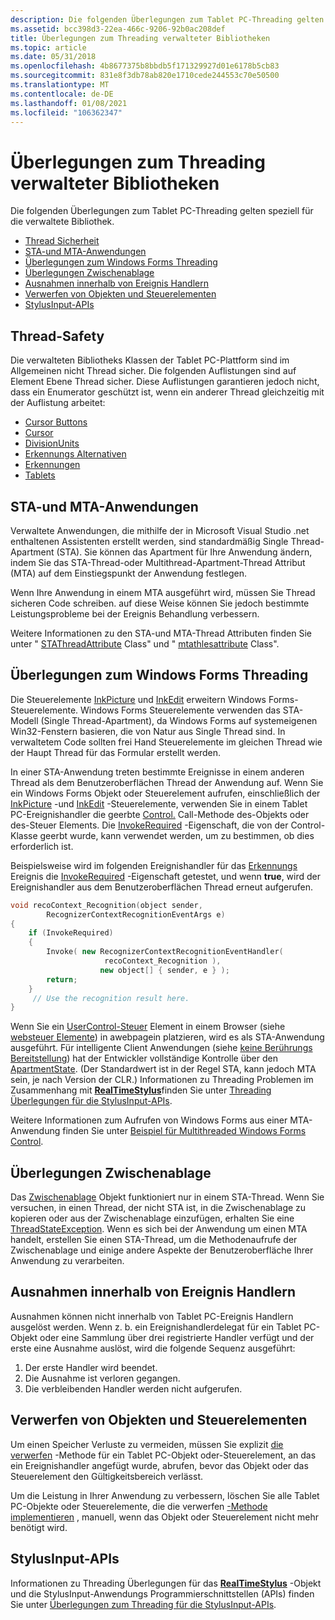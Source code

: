 ```yaml
---
description: Die folgenden Überlegungen zum Tablet PC-Threading gelten speziell für die verwaltete Bibliothek.
ms.assetid: bcc398d3-22ea-466c-9206-92b0ac208def
title: Überlegungen zum Threading verwalteter Bibliotheken
ms.topic: article
ms.date: 05/31/2018
ms.openlocfilehash: 4b8677375b8bbdb5f171329927d01e6178b5cb83
ms.sourcegitcommit: 831e8f3db78ab820e1710cede244553c70e50500
ms.translationtype: MT
ms.contentlocale: de-DE
ms.lasthandoff: 01/08/2021
ms.locfileid: "106362347"
---
```

# <a name="managed-library-threading-considerations"></a>Überlegungen zum Threading verwalteter Bibliotheken

Die folgenden Überlegungen zum Tablet PC-Threading gelten speziell für die verwaltete Bibliothek.

-   [Thread Sicherheit](#thread-safety)
-   [STA-und MTA-Anwendungen](#sta-and-mta-applications)
-   [Überlegungen zum Windows Forms Threading](#windows-forms-threading-considerations)
-   [Überlegungen Zwischenablage](#clipboard-considerations)
-   [Ausnahmen innerhalb von Ereignis Handlern](#exceptions-within-event-handlers)
-   [Verwerfen von Objekten und Steuerelementen](#disposing-objects-and-controls)
-   [StylusInput-APIs](#stylusinput-apis)

## <a name="thread-safety"></a>Thread-Safety

Die verwalteten Bibliotheks Klassen der Tablet PC-Plattform sind im Allgemeinen nicht Thread sicher. Die folgenden Auflistungen sind auf Element Ebene Thread sicher. Diese Auflistungen garantieren jedoch nicht, dass ein Enumerator geschützt ist, wenn ein anderer Thread gleichzeitig mit der Auflistung arbeitet:

-   [Cursor Buttons](/previous-versions/ms839506(v=msdn.10))
-   [Cursor](/previous-versions/ms839493(v=msdn.10))
-   [DivisionUnits](/previous-versions/ms837954(v=msdn.10))
-   [Erkennungs Alternativen](/previous-versions/ms830115(v=msdn.10))
-   [Erkennungen](/previous-versions/ms828520(v=msdn.10))
-   [Tablets](/previous-versions/ms827599(v=msdn.10))

## <a name="sta-and-mta-applications"></a>STA-und MTA-Anwendungen

Verwaltete Anwendungen, die mithilfe der in Microsoft Visual Studio .net enthaltenen Assistenten erstellt werden, sind standardmäßig Single Thread-Apartment (STA). Sie können das Apartment für Ihre Anwendung ändern, indem Sie das STA-Thread-oder Multithread-Apartment-Thread Attribut (MTA) auf dem Einstiegspunkt der Anwendung festlegen.

Wenn Ihre Anwendung in einem MTA ausgeführt wird, müssen Sie Thread sicheren Code schreiben. auf diese Weise können Sie jedoch bestimmte Leistungsprobleme bei der Ereignis Behandlung verbessern.

Weitere Informationen zu den STA-und MTA-Thread Attributen finden Sie unter " [STAThreadAttribute](/dotnet/api/system.stathreadattribute?view=netcore-3.1) Class" und " [mtathlesattribute](/dotnet/api/system.mtathreadattribute?view=netcore-3.1) Class".

## <a name="windows-forms-threading-considerations"></a>Überlegungen zum Windows Forms Threading

Die Steuerelemente [InkPicture](/previous-versions/aa514604(v=msdn.10)) und [InkEdit](/previous-versions/ms552265(v=vs.100)) erweitern Windows Forms-Steuerelemente. Windows Forms Steuerelemente verwenden das STA-Modell (Single Thread-Apartment), da Windows Forms auf systemeigenen Win32-Fenstern basieren, die von Natur aus Single Thread sind. In verwaltetem Code sollten frei Hand Steuerelemente im gleichen Thread wie der Haupt Thread für das Formular erstellt werden.

In einer STA-Anwendung treten bestimmte Ereignisse in einem anderen Thread als dem Benutzeroberflächen Thread der Anwendung auf. Wenn Sie ein Windows Forms Objekt oder Steuerelement aufrufen, einschließlich der [InkPicture](/previous-versions/aa514604(v=msdn.10)) -und [InkEdit](/previous-versions/ms552265(v=vs.100)) -Steuerelemente, verwenden Sie in einem Tablet PC-Ereignishandler die geerbte [Control.](/dotnet/api/system.windows.forms.control.invoke?view=netcore-3.1) Call-Methode des-Objekts oder des-Steuer Elements. Die [InvokeRequired](/dotnet/api/system.windows.forms.control.invokerequired?view=netcore-3.1) -Eigenschaft, die von der Control-Klasse geerbt wurde, kann verwendet werden, um zu bestimmen, ob dies erforderlich ist.

Beispielsweise wird im folgenden Ereignishandler für das [Erkennungs](/previous-versions/ms829424(v=msdn.10)) Ereignis die [InvokeRequired](/dotnet/api/system.windows.forms.control.invokerequired?view=netcore-3.1) -Eigenschaft getestet, und wenn **true**, wird der Ereignishandler aus dem Benutzeroberflächen Thread erneut aufgerufen.


```C++
void recoContext_Recognition(object sender, 
        RecognizerContextRecognitionEventArgs e)
{
    if (InvokeRequired)
    {
        Invoke( new RecognizerContextRecognitionEventHandler(  
                     recoContext_Recognition ),
                    new object[] { sender, e } );
        return;
    }
     // Use the recognition result here.
}
```



Wenn Sie ein [UserControl-Steuer](/dotnet/api/system.web.ui.usercontrol?view=netframework-4.8) Element in einem Browser (siehe [websteuer Elemente](web-controls.md)) in awebpagein platzieren, wird es als STA-Anwendung ausgeführt. Für intelligente Client Anwendungen (siehe [keine Berührungs Bereitstellung](no-touch-deployment.md)) hat der Entwickler vollständige Kontrolle über den [ApartmentState](/dotnet/api/system.threading.apartmentstate?view=netcore-3.1). (Der Standardwert ist in der Regel STA, kann jedoch MTA sein, je nach Version der CLR.) Informationen zu Threading Problemen im Zusammenhang mit [**RealTimeStylus**](realtimestylus-class.md)finden Sie unter [Threading Überlegungen für die StylusInput-APIs](threading-considerations-for-the-stylusinput-apis.md).

Weitere Informationen zum Aufrufen von Windows Forms aus einer MTA-Anwendung finden Sie unter [Beispiel für Multithreaded Windows Forms Control](/previous-versions/dotnet/netframework-1.1/3s8xdz5c(v=vs.71)).

## <a name="clipboard-considerations"></a>Überlegungen Zwischenablage

Das [Zwischenablage](../dataxchg/clipboard.md) Objekt funktioniert nur in einem STA-Thread. Wenn Sie versuchen, in einen Thread, der nicht STA ist, in die Zwischenablage zu kopieren oder aus der Zwischenablage einzufügen, erhalten Sie eine [ThreadStateException](/previous-versions/windows/). Wenn es sich bei der Anwendung um einen MTA handelt, erstellen Sie einen STA-Thread, um die Methodenaufrufe der Zwischenablage und einige andere Aspekte der Benutzeroberfläche Ihrer Anwendung zu verarbeiten.

## <a name="exceptions-within-event-handlers"></a>Ausnahmen innerhalb von Ereignis Handlern

Ausnahmen können nicht innerhalb von Tablet PC-Ereignis Handlern ausgelöst werden. Wenn z. b. ein Ereignishandlerdelegat für ein Tablet PC-Objekt oder eine Sammlung über drei registrierte Handler verfügt und der erste eine Ausnahme auslöst, wird die folgende Sequenz ausgeführt:

1.  Der erste Handler wird beendet.
2.  Die Ausnahme ist verloren gegangen.
3.  Die verbleibenden Handler werden nicht aufgerufen.

## <a name="disposing-objects-and-controls"></a>Verwerfen von Objekten und Steuerelementen

Um einen Speicher Verluste zu vermeiden, müssen Sie explizit [die verwerfen](/dotnet/api/system.windows.forms.form.dispose?view=netcore-3.1) -Methode für ein Tablet PC-Objekt oder-Steuerelement, an das ein Ereignishandler angefügt wurde, abrufen, bevor das Objekt oder das Steuerelement den Gültigkeitsbereich verlässt.

Um die Leistung in Ihrer Anwendung zu verbessern, löschen Sie alle Tablet PC-Objekte oder Steuerelemente, die die verwerfen [-Methode implementieren](/dotnet/api/system.windows.forms.form.dispose?view=netcore-3.1) , manuell, wenn das Objekt oder Steuerelement nicht mehr benötigt wird.

## <a name="stylusinput-apis"></a>StylusInput-APIs

Informationen zu Threading Überlegungen für das [**RealTimeStylus**](realtimestylus-class.md) -Objekt und die StylusInput-Anwendungs Programmierschnittstellen (APIs) finden Sie unter [Überlegungen zum Threading für die StylusInput-APIs](threading-considerations-for-the-stylusinput-apis.md).

 

 

